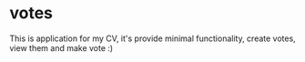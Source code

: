 # votes
This is application for my CV, it's provide minimal functionality, create votes, view them and make vote :)
